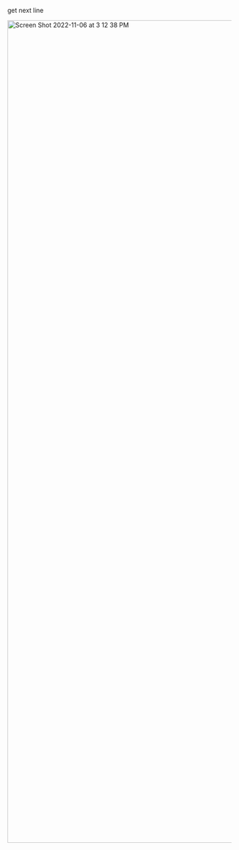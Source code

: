 
get next line

<img width="1844" alt="Screen Shot 2022-11-06 at 3 12 38 PM" src="https://user-images.githubusercontent.com/116384287/200175836-bb03fb5e-a30f-4450-9163-58f53f379b2a.png">
